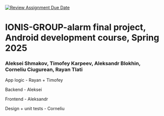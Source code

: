 [![Review Assignment Due Date](https://classroom.github.com/assets/deadline-readme-button-22041afd0340ce965d47ae6ef1cefeee28c7c493a6346c4f15d667ab976d596c.svg)](https://classroom.github.com/a/2ewbOXgb)

# IONIS-GROUP-alarm final project, Android development course, Spring 2025

### Aleksei Shmakov, Timofey Karpeev, Aleksandr Blokhin, Corneliu Ciugurean, Rayan Tlati

App logic - Rayan + Timofey

Backend - Aleksei

Frontend - Aleksandr

Design + unit tests - Corneliu